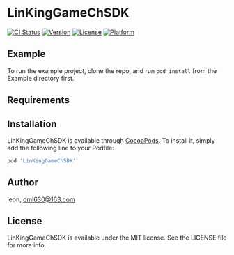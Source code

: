 # LinKingGameChSDK

[![CI Status](https://img.shields.io/travis/leon/LinKingGameChSDK.svg?style=flat)](https://travis-ci.org/leon/LinKingGameChSDK)
[![Version](https://img.shields.io/cocoapods/v/LinKingGameChSDK.svg?style=flat)](https://cocoapods.org/pods/LinKingGameChSDK)
[![License](https://img.shields.io/cocoapods/l/LinKingGameChSDK.svg?style=flat)](https://cocoapods.org/pods/LinKingGameChSDK)
[![Platform](https://img.shields.io/cocoapods/p/LinKingGameChSDK.svg?style=flat)](https://cocoapods.org/pods/LinKingGameChSDK)

## Example

To run the example project, clone the repo, and run `pod install` from the Example directory first.

## Requirements

## Installation

LinKingGameChSDK is available through [CocoaPods](https://cocoapods.org). To install
it, simply add the following line to your Podfile:

```ruby
pod 'LinKingGameChSDK'
```

## Author

leon, dml630@163.com

## License

LinKingGameChSDK is available under the MIT license. See the LICENSE file for more info.
